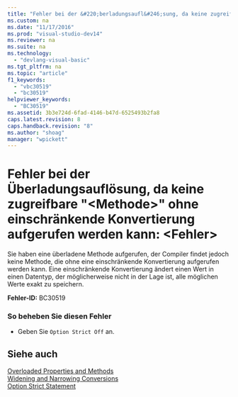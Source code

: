 ```yaml
---
title: "Fehler bei der &#220;berladungsaufl&#246;sung, da keine zugreifbare &quot;&lt;Methode&gt;&quot; ohne einschr&#228;nkende Konvertierung aufgerufen werden kann: &lt;Fehler&gt;"
ms.custom: na
ms.date: "11/17/2016"
ms.prod: "visual-studio-dev14"
ms.reviewer: na
ms.suite: na
ms.technology: 
  - "devlang-visual-basic"
ms.tgt_pltfrm: na
ms.topic: "article"
f1_keywords: 
  - "vbc30519"
  - "bc30519"
helpviewer_keywords: 
  - "BC30519"
ms.assetid: 3b3e724d-6fad-4146-b47d-6525493b2fa8
caps.latest.revision: 8
caps.handback.revision: "8"
ms.author: "shoag"
manager: "wpickett"
---
```

# Fehler bei der &#220;berladungsaufl&#246;sung, da keine zugreifbare &quot;&lt;Methode&gt;&quot; ohne einschr&#228;nkende Konvertierung aufgerufen werden kann: &lt;Fehler&gt;
Sie haben eine überladene Methode aufgerufen, der Compiler findet jedoch keine Methode, die ohne eine einschränkende Konvertierung aufgerufen werden kann. Eine einschränkende Konvertierung ändert einen Wert in einen Datentyp, der möglicherweise nicht in der Lage ist, alle möglichen Werte exakt zu speichern.  
  
 **Fehler\-ID:** BC30519  
  
### So beheben Sie diesen Fehler  
  
-   Geben Sie `Option Strict Off` an.  
  
## Siehe auch  
 [Overloaded Properties and Methods](../Topic/Overloaded%20Properties%20and%20Methods%20\(Visual%20Basic\).md)   
 [Widening and Narrowing Conversions](../Topic/Widening%20and%20Narrowing%20Conversions%20\(Visual%20Basic\).md)   
 [Option Strict Statement](../Topic/Option%20Strict%20Statement.md)